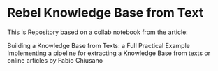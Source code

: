 # Rebel Knowledge Base from Text
This is Repository based on a collab notebook from the article: 

Building a Knowledge Base from Texts: a Full Practical Example
Implementing a pipeline for extracting a Knowledge Base from texts or online articles
by Fabio Chiusano
